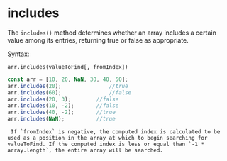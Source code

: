 # includes

The `includes()` method determines whether an array includes a certain value among its entries, returning true or false as appropriate.

Syntax:

`arr.includes(valueToFind[, fromIndex])`


```js
const arr = [10, 20, NaN, 30, 40, 50];
arr.includes(20);				//true
arr.includes(60);				//false
arr.includes(20, 3);		//false
arr.includes(10, -2);		//false
arr.includes(40, -2);		//true
arr.includes(NaN);			//true
```
	 If `fromIndex` is negative, the computed index is calculated to be used as a position in the array at which to begin searching for valueToFind. If the computed index is less or equal than `-1 * array.length`, the entire array will be searched.
